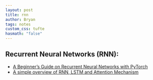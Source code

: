 ```yaml
---
layout: post
title: rnn
author: Bryan
tags: notes
custom_css: tufte
hasmath: "false"
---
```

## Recurrent Neural Networks (RNN):

* [A Beginner’s Guide on Recurrent Neural Networks with PyTorch](https://blog.floydhub.com/a-beginners-guide-on-recurrent-neural-networks-with-pytorch/)
* [A simple overview of RNN, LSTM and Attention Mechanism](https://medium.com/swlh/a-simple-overview-of-rnn-lstm-and-attention-mechanism-9e844763d07b)

